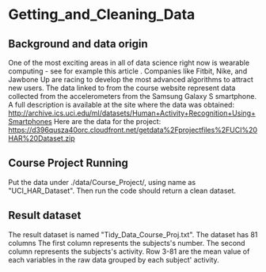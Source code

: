 # Getting_and_Cleaning_Data
## Background and data origin
One of the most exciting areas in all of data science right now is wearable computing - see for example this article . Companies like Fitbit, Nike, and Jawbone Up are racing to develop the most advanced algorithms to attract new users. The data linked to from the course website represent data collected from the accelerometers from the Samsung Galaxy S smartphone. A full description is available at the site where the data was obtained: 
http://archive.ics.uci.edu/ml/datasets/Human+Activity+Recognition+Using+Smartphones 
Here are the data for the project: 
https://d396qusza40orc.cloudfront.net/getdata%2Fprojectfiles%2FUCI%20HAR%20Dataset.zip 

## Course Project Running
Put the data under ./data/Course_Project/, using name as "UCI_HAR_Dataset".
Then run the code should return a clean dataset.

## Result dataset
The result dataset is named "Tidy_Data_Course_Proj.txt".
The dataset has 81 columns
The first column represents the subjects's number. The second column represents the subjects's activity.
Row 3-81 are the mean value of each variables in the raw data grouped by each subject' activity.
